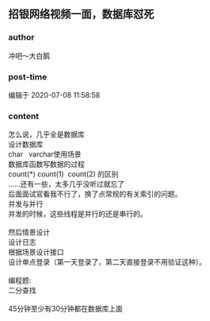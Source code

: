 ## 招银网络视频一面，数据库怼死
### author 
冲吧～大白鹅
### post-time 

编辑于  2020-07-08 11:58:58
### content 
<div class="post-topic-des nc-post-content">
 怎么说，几乎全是数据库
 <br/>
 设计数据库
 <br/>
 char   varchar使用场景
 <br/>
 数据库函数写数据的过程
 <br/>
 count(*) count(1)  count(2) 的区别
 <br/>
 ……还有一些，太多几乎没听过就忘了
 <br/>
 后面面试官看我不行了，换了点常规的有关索引的问题。
 <br/>
 并发与并行
 <br/>
 并发的时候，这些线程是并行的还是串行的。
 <br/>
 <br/>
 然后情景设计
 <br/>
 设计日志
 <br/>
 根据场景设计接口
 <br/>
 设计单点登录（第一天登录了，第二天直接登录不用验证这种）。
 <br/>
 <br/>
 编程题:
 <br/>
 二分查找
 <br/>
 <br/>
 45分钟至少有30分钟都在数据库上面
</div>
